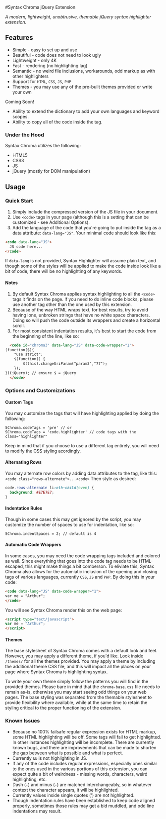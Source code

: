 #Syntax Chroma jQuery Extension

_A modern, lightweight, unobtrusive, themable jQuery syntax highlighter extension_.

## Features
* Simple - easy to set up and use
* Beautiful - code does not need to look ugly
* Lightweight - only 4K
* Fast - rendering (no highlighting lag)
* Semantic - no weird file inclusions, workarounds, odd markup as with other highlighters
* Support for `HTML`, `CSS`, `JS`, `PHP`
* Themes - you may use any of the pre-built themes provided or write your own
 
Coming Soon!

* Ability to extend the dictionary to add your own languages and keyword scopes.
* Ability to copy all of the code inside the tag.

### Under the Hood
Syntax Chroma utilizes the following:

* HTML5
* CSS3
* JS
* jQuery (mostly for DOM manipulation)

## Usage

### Quick Start
1. Simply include the compressed version of the JS file in your document.
2. Use `<code>` tags in your page (although this is a setting that can be customized - see Additional Options).
3. Add the language of the code that you're going to put inside the tag as a data attribute: `data-lang="JS"`. Your minimal code should look like this:
```` HTML
<code data-lang="JS">
  JS code here...
</code>
````
If `data-lang` is not provided, Syntax Highlighter will assume plain text, and though some of the styles will be applied to make the code inside look like a bit of code, there will be no highlighting of any keywords.

#### Notes
1. By default Syntax Chroma applies syntax highlighting to all the `<code>` tags it finds on the page. If you need to do inline code blocks, please use another tag other than the one used by this extension.
2. Because of the way HTML wraps text, for best results, try to avoid having lone, unbroken strings that have no white space characters. Doing so will push the code outside its wrappers and create a horizontal scroll.
3. For most consistent indentation results, it's best to start the code from the beginning of the line, like so:
```` HTML
  <code id="chroma3" data-lang="JS" data-code-wrapper="1">
(function($){
    "use strict";
    $(function() {
        $(this).changeUriParam("param3","77");
    });
})(jQuery); // ensure $ = jQuery
  </code>
````

### Options and Customizations
#### Custom Tags
You may customize the tags that will have highlighting applied by doing the following:
```` JS
SChroma.codeTags = 'pre' // or
SChroma.codeTags = 'code.highlighter' // code tags with the class="highlighter"
````
Keep in mind that if you choose to use a different tag entirely, you will need to modify the CSS styling acordingly.

#### Alternating Rows
You may alternate row colors by adding data attributes to the tag, like this: 
`<code class="rows-alternate">...<code>`
Then style as desired:
```` CSS
code.rows-alternate li:nth-child(even) {
  background: #E7E7E7;
}
````
#### Indentation Rules
Though in some cases this may get ignored by the script, you may customize the number of spaces to use for indentation, like so:
```` JS
SChroma.indentSpaces = 2; // default is 4
````
#### Automatic Code Wrappers
In some cases, you may need the code wrapping tags included and colored as well. Since everything that goes into the code tag needs to be HTML-escaped, this might make things a bit comberson. To eliviate this, Syntax Chroma also allows for the automiatic inclusion of the opening and closing tags of various languages, currently `CSS`, `JS` and `PHP`. By doing this in your code:
```` HTML
<code data-lang="JS" data-code-wrapper="1">
var me = "Arthur";
</code>
````
You will see Syntax Chroma render this on the web page:
```` HTML
<script type="text/javascript">
var me = "Arthur";
</script>
````

#### Themes
The base stylesheet of Syntax Chroma comes with a default look and feel. However, you may apply a different theme, if you'd like. Look inside `/themes/` for all the themes provided. You may apply a theme by including the additional theme CSS file, and this will impact all the places on your page where Syntax Chroma is highlighting syntax. 

To write your own theme simply follow the patterns you will find in the provided themes. Please bare in mind that the `chroma-base.css` file needs to remain as-is, otherwise you may start seeing odd things on your web pages. The base styling was separated from the themable stylesheet to provide flexibility where available, while at the same time to retain the styling critical to the proper functioning of the extension.

### Known Issues
* Because no 100% failsafe regular expression exists for HTML markup, some HTML highlighting will be off. Some tags will fail to get highlighted. In other instances highlighting will be incomplete. There are currently known bugs, and there are improvements that can be made to shorten the gap between what is possible and what is perfect.
* Currently `&&` is not highlighting in JS.
* If any of the code includes regular expressions, especially ones similar to the ones used in the various portions of this extension, you can expect quite a bit of weirdness - missing words, characters, weird highlighting, etc.
* Dash (`-`) and minus (`-`) are matched interchangeably, so in whatever context the character appears, it will be highlighted.
* Currently values inside single quotes (') are not highlighted.
* Though indentation rules have been established to keep code aligned properly, sometimes those rules may get a bid muddled, and odd line indentations may result.
